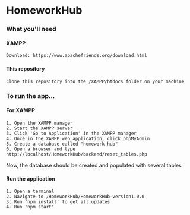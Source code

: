 # HomeworkHub

### What you'll need

#### XAMPP
    Download: https://www.apachefriends.org/download.html
    
#### This repository
    Clone this repository into the /XAMPP/htdocs folder on your machine


### To run the app...
#### For XAMPP
    1. Open the XAMPP manager
    2. Start the XAMPP server
    3. Click 'Go to Application' in the XAMPP manager
    4. Once in the XAMPP web application, click phpMyAdmin
    5. Create a database called "homework hub"
    6. Open a browser and type http://localhost/HomeworkHub/backend/reset_tables.php

Now, the database should be created and populated with several tables

#### Run the application
    1. Open a terminal
    2. Navigate to /HomeworkHub/HomeworkHub-version1.0.0
    3. Run 'npm install' to get all updates
    4. Run 'npm start'
